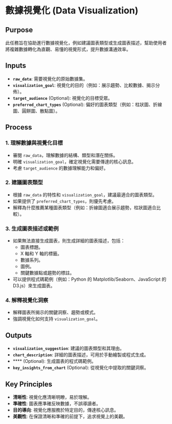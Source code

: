 <!-- Powered by BMAD™ Personal Assistant Expansion Pack -->

# 數據視覺化 (Data Visualization)

## Purpose

此任務旨在協助進行數據視覺化，例如建議圖表類型或生成圖表描述，幫助使用者將複雜數據轉化為直觀、易懂的視覺形式，提升數據溝通效率。

## Inputs

- **`raw_data`**: 需要視覺化的原始數據集。
- **`visualization_goal`**: 視覺化的目的（例如：展示趨勢、比較數據、揭示分佈）。
- **`target_audience`** (Optional): 視覺化的目標受眾。
- **`preferred_chart_types`** (Optional): 偏好的圖表類型（例如：柱狀圖、折線圖、圓餅圖、散點圖）。

## Process

### 1. 理解數據與視覺化目標

- 審閱 `raw_data`，理解數據的結構、類型和潛在關係。
- 明確 `visualization_goal`，確定視覺化需要傳達的核心訊息。
- 考慮 `target_audience` 的數據理解能力和偏好。

### 2. 建議圖表類型

- 根據 `raw_data` 的特性和 `visualization_goal`，建議最適合的圖表類型。
- 如果提供了 `preferred_chart_types`，則優先考慮。
- 解釋為什麼推薦某種圖表類型（例如：折線圖適合展示趨勢，柱狀圖適合比較）。

### 3. 生成圖表描述或範例

- 如果無法直接生成圖表，則生成詳細的圖表描述，包括：
    - 圖表標題。
    - X 軸和 Y 軸的標籤。
    - 數據系列。
    - 圖例。
    - 關鍵數據點或趨勢的標註。
- 可以提供程式碼範例（例如：Python 的 Matplotlib/Seaborn、JavaScript 的 D3.js）來生成圖表。

### 4. 解釋視覺化洞察

- 解釋圖表所揭示的關鍵洞察、趨勢或模式。
- 強調視覺化如何支持 `visualization_goal`。

## Outputs

- **`visualization_suggestion`**: 建議的圖表類型和其理由。
- **`chart_description`**: 詳細的圖表描述，可用於手動繪製或程式生成。
- **** (Optional): 生成圖表的程式碼範例。
- **`key_insights_from_chart`** (Optional): 從視覺化中提取的關鍵洞察。

## Key Principles

- **清晰性**: 視覺化應清晰明瞭，易於理解。
- **準確性**: 圖表應準確反映數據，不誤導讀者。
- **目的導向**: 視覺化應服務於特定目的，傳達核心訊息。
- **美觀性**: 在保證清晰和準確的前提下，追求視覺上的美觀。

